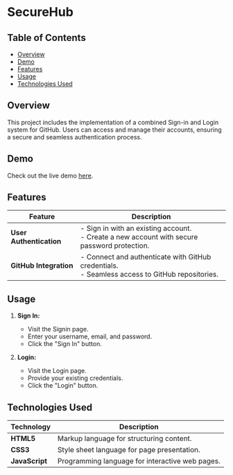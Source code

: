 # SecureHub

## Table of Contents
- [Overview](#overview)
- [Demo](#demo)
- [Features](#features)
- [Usage](#usage)
- [Technologies Used](#technologies-used)

## Overview

This project includes the implementation of a combined Sign-in and Login system for GitHub. Users can access and manage their accounts, ensuring a secure and seamless authentication process.

## Demo

Check out the live demo [here](https://classy-x.github.io/Acme-Website-Design/).


## Features

| Feature             | Description                                      |
|---------------------|--------------------------------------------------|
| **User Authentication** | - Sign in with an existing account. <br/> - Create a new account with secure password protection. |
| **GitHub Integration** | - Connect and authenticate with GitHub credentials. <br/> - Seamless access to GitHub repositories. |

## Usage

1. **Sign In:**
   - Visit the Signin page.
   - Enter your username, email, and password.
   - Click the "Sign In" button.

2. **Login:**
   - Visit the Login page.
   - Provide your existing credentials.
   - Click the "Login" button.
## Technologies Used

| Technology          | Description                                      |
|---------------------|--------------------------------------------------|
| **HTML5**           | Markup language for structuring content.         |
| **CSS3**            | Style sheet language for page presentation.      |
| **JavaScript**      | Programming language for interactive web pages.  |

